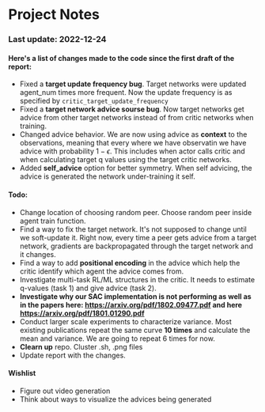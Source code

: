 # Project Notes

### Last update: 2022-12-24
#### Here's a list of changes made to the code since the first draft of the report:
- Fixed a **target update frequency bug**. Target networks were updated agent_num times more frequent. Now the update frequency is as specified by `critic_target_update_frequency`
- Fixed a **target network advice sourse bug**. Now target networks get advice from other target networks instead of from critic networks when training. 
- Changed advice behavior. We are now using advice as **context** to the observations, meaning that every where we have observatin we have advice with probability $1 - \epsilon$. This includes when actor calls critic and when calculating target q values using the target critic networks. 
- Added **self_advice** option for better symmetry. When self advicing, the advice is generated the network under-training it self. 

#### Todo:
- Change location of choosing random peer. Choose random peer inside agent train function. 
- Find a way to fix the target network. It's not supposed to change until we soft-update it. Right now, every time a peer gets advice from a target network, gradients are backpropagated through the target network and it changes.
- Find a way to add **positional encoding** in the advice which help the critic identify which agent the advice comes from. 
- Investigate multi-task RL/ML structures in the critic. It needs to estimate q-values (task 1) and give advice (task 2).
- **Investigate why our SAC implementation is not performing as well as in the papers here: https://arxiv.org/pdf/1802.09477.pdf and here https://arxiv.org/pdf/1801.01290.pdf**
- Conduct larger scale experiments to characterize variance. Most existing publications repeat the same curve **10 times** and calculate the mean and variance. We are going to repeat 6 times for now. 
- **Clearn up** repo. Cluster .sh, .png files
- Update report with the changes. 

#### Wishlist
- Figure out video generation
- Think about ways to visualize the advices being generated